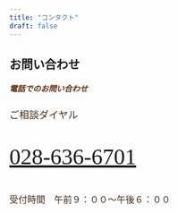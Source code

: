 ```yaml
---
title: "コンタクト"
draft: false
---
```


## お問い合わせ

<!-- 電話カード -->
<div class="card border rounded p-4 my-5 text-center">
  <h5 class="fw-bold text-start mb-4" style="color: #5c2e10; font-family: 'Hiragino Mincho ProN', serif;">
    電話でのお問い合わせ
  </h5>

  <!-- 本文 -->
  <div style="font-family: 'Hiragino Mincho ProN', serif; color: #3d2b1f;">
    <p class="mb-2" style="font-size: 1.1rem;">ご相談ダイヤル</p>
    <p class="fw-bold mb-3" style="font-size: 2.5rem;">
      <a href="tel:0286366701" class="text-decoration-none text-dark">028-636-6701</a>
    </p>
    <p class="mb-0" style="font-size: 1rem;">受付時間　午前９：００〜午後６：００</p>
  </div>
</div>

